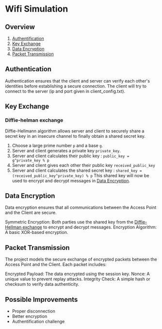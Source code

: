 # Wifi Simulation

## Overview

1. [Authentification](#authentication)
2. [Key Exchange](#key-exchange)
3. [Data Encryption](#data-encryption)
4. [Packet Transmission](#packet-transmission)

## Authentication
Authentication ensures that the client and server can verify each other's identities before establishing a secure connection.
The client will try to connect to the server (ip and port given in client_config.txt).

## Key Exchange
### Diffie-helman exchange
Diffie-Hellmann algorithm allows server and client to securely share a secret key in an insecure channel to finally obtain a shared secret key.

1. Choose a large prime number `p` and a base `g`.
2. Server and client generates a private key `private_key`.
3. Server and client calculates their public key : `public_key = g^private_key % p`
4. Server and client gives each other their public key `received_public_key`
5. Server and client calculates the shared secret key : `shared_key = (received_public_key^private_key) % p`
   This shared key will now be used to encrypt and decrypt messages in [Data Encryption](#data-encryption).

## Data Encryption
Data encryption ensures that all communications between the Access Point and the Client are secure.

Symmetric Encryption: Both parties use the shared key from the [Diffie-Hellman exchange](#diffie-helman-exchange) to encrypt and decrypt messages.
Encryption Algorithm: A basic XOR-based encryption.


## Packet Transmission

The project models the secure exchange of encrypted packets between the Access Point and the Client. Each packet includes:

Encrypted Payload: The data encrypted using the session key.
Nonce: A unique value to prevent replay attacks.
Integrity Check: A simple hash or checksum to verify data authenticity.


## Possible Improvements

- Proper disconnection
- Better encryption
- Authentification challenge
